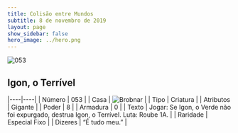 ```yaml
---
title: Colisão entre Mundos
subtitle: 8 de novembro de 2019
layout: page
show_sidebar: false
hero_image: ../hero.png
---
```


![053](https://cdn.keyforgegame.com/media/card_front/pt/452_053_X2QFHRJJ6V34_pt.png)

## Igon, o Terrível

|----|----|
| Número | 053 |
| Casa | ![Brobnar](https://archonarcana.com/images/thumb/e/e0/Brobnar.png/22px-Brobnar.png "Brobnar") |
| Tipo | Criatura |
| Atributos | Gigante |
| Poder | 8 |
| Armadura | 0 |
| Texto | Jogar: Se Igon, o Verde não foi expurgado, destrua Igon, o Terrível.  Luta: Roube 1A. |
| Raridade | Especial Fixo |
| Dizeres | “É tudo meu.” |
